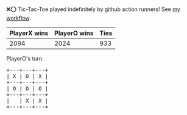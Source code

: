:x::o: Tic-Tac-Toe played indefinitely by github action runners! See [my workflow](.github/workflows/play.yaml).

|PlayerX wins|PlayerO wins|Ties|
|-|-|-|
|2094|2024|933|

PlayerO's turn.

<pre>
+---+---+---+
| X | O | X |
+---+---+---+
| O | O | O |
+---+---+---+
|   | X | X |
+---+---+---+
</pre>